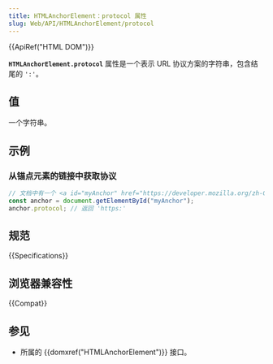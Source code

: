 ```yaml
---
title: HTMLAnchorElement：protocol 属性
slug: Web/API/HTMLAnchorElement/protocol
---
```


{{ApiRef("HTML DOM")}}

**`HTMLAnchorElement.protocol`** 属性是一个表示 URL 协议方案的字符串，包含结尾的 `':'`。

## 值

一个字符串。

## 示例

### 从锚点元素的链接中获取协议

```js
// 文档中有一个 <a id="myAnchor" href="https://developer.mozilla.org/zh-CN/HTMLAnchorElement"> 元素
const anchor = document.getElementById("myAnchor");
anchor.protocol; // 返回 'https:'
```

## 规范

{{Specifications}}

## 浏览器兼容性

{{Compat}}

## 参见

- 所属的 {{domxref("HTMLAnchorElement")}} 接口。
